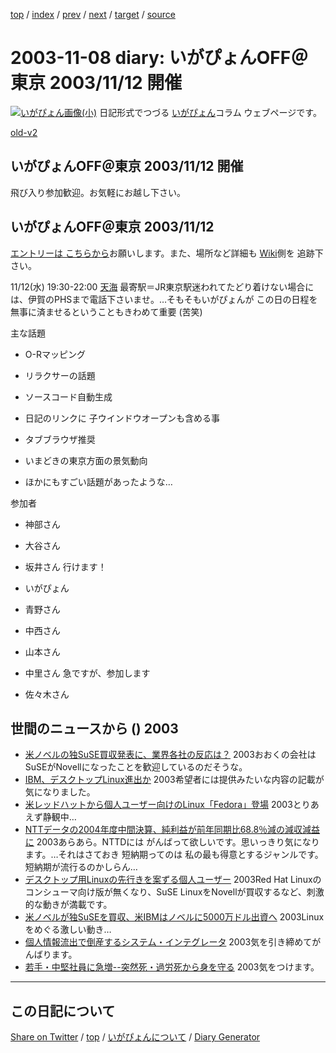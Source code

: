[top](https://igapyon.github.io/diary/) 
 / [index](https://igapyon.github.io/diary/2003/index.html) 
 / [prev](https://igapyon.github.io/diary/2003/ig031104.html) 
 / [next](https://igapyon.github.io/diary/2003/ig031111.html) 
 / [target](https://igapyon.github.io/diary/2003/ig031108.html) 
 / [source](https://github.com/igapyon/diary/blob/gh-pages/2003/ig031108.html.src.md) 

2003-11-08 diary: いがぴょんOFF＠東京 2003/11/12 開催
=====================================================================================================
[![いがぴょん画像(小)](https://igapyon.github.io/diary/images/iga200306s.jpg "いがぴょん")](https://igapyon.github.io/diary/memo/memoigapyon.html) 日記形式でつづる [いがぴょん](https://igapyon.github.io/diary/memo/memoigapyon.html)コラム ウェブページです。

[old-v2](ig031108-orig.html)

## いがぴょんOFF＠東京 2003/11/12 開催

飛び入り参加歓迎。お気軽にお越し下さい。


## いがぴょんOFF＠東京 2003/11/12

[エントリーは こちらから](http://www.hyuki.com/yukiwiki/wiki.cgi?%A4%A4%A4%AC%A4%D4%A4%E7%A4%F3OFF)お願いします。また、場所など詳細も [Wiki](http://www.hyuki.com/yukiwiki/wiki.cgi?%A4%A4%A4%AC%A4%D4%A4%E7%A4%F3OFF)側を 追跡下さい。

11/12(水) 19:30-22:00 [天海](http://r.gnavi.co.jp/g210200/) 最寄駅＝JR東京駅迷われてたどり着けない場合には、伊賀のPHSまで電話下さいませ。…そもそもいがぴょんが この日の日程を無事に済ませるということもきわめて重要 (苦笑)

主な話題

* O-Rマッピング
  
* リラクサーの話題
  
* ソースコード自動生成
  
* 日記のリンクに 子ウインドウオープンも含める事
  
* タブブラウザ推奨
  
* いまどきの東京方面の景気動向
  
* ほかにもすごい話題があったような…

参加者

* 神部さん
  
* 大谷さん
  
* 坂井さん
  行けます！
  
* いがぴょん
  
* 青野さん
  
* 中西さん
  
* 山本さん
  
* 中里さん
  急ですが、参加します
  
* 佐々木さん

## 世間のニュースから () 2003

* [米ノベルの独SuSE買収発表に、業界各社の反応は？](http://japan.cnet.com/news/ent/story/0,2000047623,20061818,00.htm)  2003おおくの会社は SuSEがNovellになったことを歓迎しているのだそうな。
* [IBM、デスクトップLinux進出か](http://www.zdnet.co.jp/news/0311/08/nebt_16.html)  2003希望者には提供みたいな内容の記載が気になりました。
* [米レッドハットから個人ユーザー向けのLinux「Fedora」登場](http://japan.cnet.com/news/tech/story/0,2000047674,20061824,00.htm)  2003とりあえず静観中…
* [NTTデータの2004年度中間決算、純利益が前年同期比68.8％減の減収減益に](http://japan.cnet.com/news/com/story/0,2000047668,20061823,00.htm)  2003あらあら。NTTDには がんばって欲しいです。思いっきり気になります。…それはさておき 短納期ってのは 私の最も得意とするジャンルです。短納期が流行るのかしらん…
* [デスクトップ用Linuxの先行きを案ずる個人ユーザー](http://japan.cnet.com/news/ent/story/0,2000047623,20061802,00.htm)  2003Red Hat Linuxのコンシューマ向け版が無くなり、SuSE LinuxをNovellが買収するなど、刺激的な動きが満載です。
* [米ノベルが独SuSEを買収、米IBMはノベルに5000万ドル出資へ](http://www.japan.cnet.com/news/ent/story/0,2000047623,20061775,00.htm)  2003Linuxをめぐる激しい動き…
* [個人情報流出で倒産するシステム・インテグレータ](http://www.atmarkit.co.jp/news/200311/01/ca.html)  2003気を引き締めてがんばります。
* [若手・中堅社員に急増--突然死・過労死から身を守る](http://biztech.nikkeibp.co.jp/wcs/leaf/CID/onair/biztech/gen/274860)  2003気をつけます。

----------------------------------------------------------------------------------------------------

## この日記について

[Share on Twitter](https://twitter.com/intent/tweet?hashtags=igapyon%2Cdiary%2C%E3%81%84%E3%81%8C%E3%81%B4%E3%82%87%E3%82%93&text=%E3%81%84%E3%81%8C%E3%81%B4%E3%82%87%E3%82%93OFF%EF%BC%A0%E6%9D%B1%E4%BA%AC+2003%2F11%2F12+%E9%96%8B%E5%82%AC&url=https%3A%2F%2Figapyon.github.io%2Fdiary%2F2003%2Fig031108.html) / [top](../index.html/) / [いがぴょんについて](https://igapyon.github.io/diary/memo/memoigapyon.html) / [Diary Generator](https://github.com/igapyon/igapyonv3)
